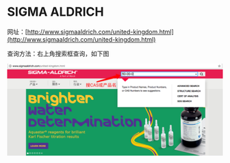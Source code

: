 # SIGMA ALDRICH

网址：[http://www.sigmaaldrich.com/united-kingdom.html](http://www.sigmaaldrich.com/united-kingdom.html)

查询方法：右上角搜索框查询，如下图

![](/assets/sigma-search.png)

